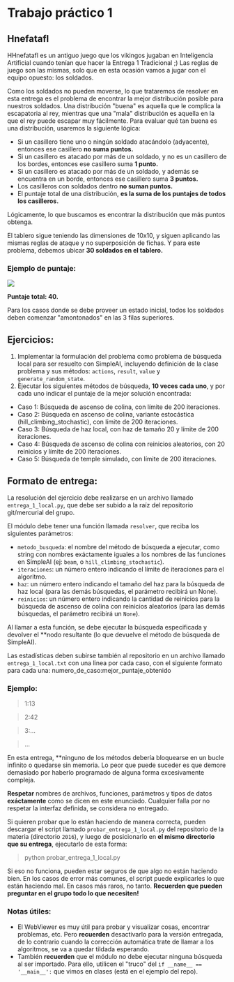# Trabajo práctico 1

## Hnefatafl
HHnefatafl es un antiguo juego que los vikingos jugaban en Inteligencia Artificial cuando tenían que hacer la Entrega 1 Tradicional ;) Las reglas de juego son las mismas, solo que en esta ocasión vamos a jugar con el equipo opuesto: los soldados.

Como los soldados no pueden moverse, lo que trataremos de resolver en esta entrega es el problema de encontrar la mejor distribución posible para nuestros soldados. Una distribución "buena" es aquella que le complica la escapatoria al rey, mientras que una "mala" distribución es aquella en la que el rey puede escapar muy fácilmente.
Para evaluar qué tan buena es una distribución, usaremos la siguiente lógica:

* Si un casillero tiene uno o ningún soldado atacándolo (adyacente), entonces ese casillero **no suma puntos.**
* Si un casillero es atacado por más de un soldado, y no es un casillero de los bordes, entonces ese casillero suma **1 punto.**
* Si un casillero es atacado por más de un soldado, y además se encuentra en un borde, entonces ese casillero suma **3 puntos.**
* Los casilleros con soldados dentro **no suman puntos.**
* El puntaje total de una distribución, **es la suma de los puntajes de todos los casilleros.**

Lógicamente, lo que buscamos es encontrar la distribución que más puntos obtenga.

El tablero sigue teniendo las dimensiones de 10x10, y siguen aplicando las mismas reglas de ataque y no superposición de fichas. Y para este problema, debemos ubicar **30 soldados en el tablero.**

### Ejemplo de puntaje:

<img src="http://i.imgur.com/xdseuM6.png" />

**Puntaje total: 40.**

Para los casos donde se debe proveer un estado inicial, todos los soldados deben comenzar "amontonados" en las 3 filas superiores.

## Ejercicios:

1. Implementar la formulación del problema como problema de búsqueda local para ser resuelto con SimpleAI, incluyendo definición de la clase problema y sus métodos: `actions`, `result`, `value` y `generate_random_state`.
2. Ejecutar los siguientes métodos de búsqueda, **10 veces cada uno**, y por cada uno indicar el puntaje de la mejor solución encontrada:

* Caso 1: Búsqueda de ascenso de colina, con límite de 200 iteraciones.
* Caso 2: Búsqueda en ascenso de colina, variante estocástica (hill_climbing_stochastic), con límite de 200 iteraciones.
* Caso 3: Búsqueda de haz local, con haz de tamaño 20 y límite de 200 iteraciones.
* Caso 4: Búsqueda de ascenso de colina con reinicios aleatorios, con 20 reinicios y límite de 200 iteraciones.
* Caso 5: Búsqueda de temple simulado, con límite de 200 iteraciones.

## Formato de entrega:

La resolución del ejercicio debe realizarse en un archivo llamado `entrega_1_local.py`, que debe ser subido a la raíz del repositorio git/mercurial del grupo.

El módulo debe tener una función llamada `resolver`, que reciba los siguientes parámetros:

* `metodo_busqueda`: el nombre del método de búsqueda a ejecutar, como string con nombres exáctamente iguales a los nombres de las funciones en SimpleAI (ej: `beam`, o `hill_climbing_stochastic`).
* `iteraciones`: un número entero indicando el límite de iteraciones para el algoritmo.
* `haz`: un número entero indicando el tamaño del haz para la búsqueda de haz local (para las demás búsquedas, el parámetro recibirá un None).
* `reinicios`: un número entero indicando la cantidad de reinicios para la búsqueda de ascenso de colina con reinicios aleatorios (para las demás búsquedas, el parámetro recibirá un `None`).

Al llamar a esta función, se debe ejecutar la búsqueda especificada y devolver el **nodo resultante (lo que devuelve el método de búsqueda de SimpleAI).

Las estadísticas deben subirse también al repositorio en un archivo llamado `entrega_1_local.txt` con una linea por cada caso, con el siguiente formato para cada una:
numero_de_caso:mejor_puntaje_obtenido

### Ejemplo:

> 1:13

> 2:42

> 3:...

> ...

En esta entrega, **ninguno de los métodos debería bloquearse en un bucle infinito o quedarse sin memoria. Lo peor que puede suceder es que demore demasiado por haberlo programado de alguna forma excesivamente compleja.

**Respetar** nombres de archivos, funciones, parámetros y tipos de datos **exáctamente** como se dicen en este enunciado. Cualquier falla por no respetar la interfaz definida, se considera no entregado.

Si quieren probar que lo están haciendo de manera correcta, pueden descargar el script llamado `probar_entrega_1_local.py` del repositorio de la materia (directorio `2016`), y luego de posicionarlo en **el mismo directorio que su entrega**, ejecutarlo de esta forma:

> python probar_entrega_1_local.py

Si eso no funciona, pueden estar seguros de que algo no están haciendo bien. En los casos de error más comunes, el script puede explicarles lo que están haciendo mal. En casos más raros, no tanto. **Recuerden que pueden preguntar en el grupo todo lo que necesiten!**

### Notas útiles:

* El WebViewer es muy útil para probar y visualizar cosas, encontrar problemas, etc. Pero **recuerden** desactivarlo para la versión entregada, de lo contrario cuando la corrección automática trate de llamar a los algoritmos, se va a quedar tildada esperando.
* También **recuerden** que el módulo no debe ejecutar ninguna búsqueda al ser importado. Para ello, utilicen el "truco" del `if __name__ == '__main__':` que vimos en clases (está en el ejemplo del repo).